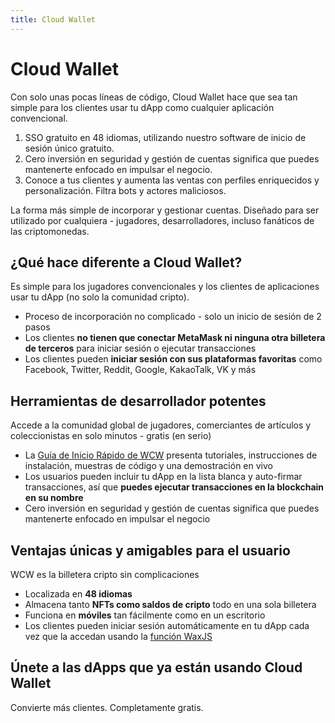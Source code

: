 ```yaml
---
title: Cloud Wallet
---
```


# Cloud Wallet

Con solo unas pocas líneas de código, Cloud Wallet hace que sea tan simple para los clientes usar tu dApp como cualquier aplicación convencional.

1. SSO gratuito en 48 idiomas, utilizando nuestro software de inicio de sesión único gratuito.
2. Cero inversión en seguridad y gestión de cuentas significa que puedes mantenerte enfocado en impulsar el negocio.
3. Conoce a tus clientes y aumenta las ventas con perfiles enriquecidos y personalización. Filtra bots y actores maliciosos.

La forma más simple de incorporar y gestionar cuentas.
Diseñado para ser utilizado por cualquiera - jugadores, desarrolladores, incluso fanáticos de las criptomonedas.

## ¿Qué hace diferente a Cloud Wallet?
Es simple para los jugadores convencionales y los clientes de aplicaciones usar tu dApp (no solo la comunidad cripto).

* Proceso de incorporación no complicado - solo un inicio de sesión de 2 pasos
* Los clientes <b>no tienen que conectar MetaMask ni ninguna otra billetera de terceros</b> para iniciar sesión o ejecutar transacciones
* Los clientes pueden <b>iniciar sesión con sus plataformas favoritas</b> como Facebook, Twitter, Reddit, Google, KakaoTalk, VK y más

## Herramientas de desarrollador potentes

Accede a la comunidad global de jugadores, comerciantes de artículos y coleccionistas en solo minutos - gratis (en serio)

* La [Guía de Inicio Rápido de WCW](/es/build/cloud-wallet/waxjs/) presenta tutoriales, instrucciones de instalación, muestras de código y una demostración en vivo
* Los usuarios pueden incluir tu dApp en la lista blanca y auto-firmar transacciones, así que <b>puedes ejecutar transacciones en la blockchain en su nombre</b>
* Cero inversión en seguridad y gestión de cuentas significa que puedes mantenerte enfocado en impulsar el negocio

## Ventajas únicas y amigables para el usuario

WCW es la billetera cripto sin complicaciones

* Localizada en <b>48 idiomas</b>
* Almacena tanto <b>NFTs como saldos de cripto</b> todo en una sola billetera
* Funciona en <b>móviles</b> tan fácilmente como en un escritorio
* Los clientes pueden iniciar sesión automáticamente en tu dApp cada vez que la accedan usando la [función WaxJS](/es/build/cloud-wallet/waxjs/)

## Únete a las dApps que ya están usando Cloud Wallet

Convierte más clientes. Completamente gratis.

<ChildTableOfContents :max="2" title="Más dentro de esta sección" />
